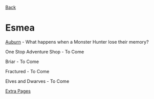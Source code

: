 [Back](Stories.md)

# Esmea

[Auburn](Auburn.md) - What happens when a Monster Hunter lose their memory?

One Stop Adventure Shop - To Come

Briar - To Come

Fractured - To Come

Elves and Dwarves - To Come

[Extra Pages](EsmeaExtraPages.md)
